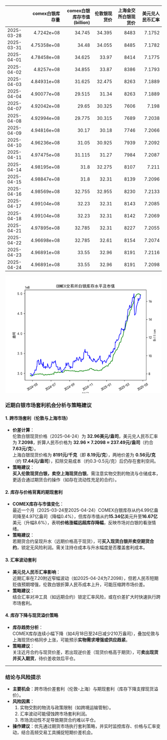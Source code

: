 |            |   comex白银库存量 |   comex白银库存市值(billion) |   伦敦银现货价 |   上海金交所白银现货价 |   美元兑人民币汇率 |
|:-----------|------------------:|-----------------------------:|---------------:|-----------------------:|-------------------:|
| 2025-03-28 |       4.7242e+08  |                       34.745 |         34.395 |                   8483 |             7.1752 |
| 2025-03-31 |       4.75358e+08 |                       34.48  |         34.055 |                   8485 |             7.1782 |
| 2025-04-01 |       4.78458e+08 |                       34.625 |         33.97  |                   8414 |             7.1775 |
| 2025-04-02 |       4.8257e+08  |                       34.855 |         33.87  |                   8386 |             7.1793 |
| 2025-04-03 |       4.84931e+08 |                       31.625 |         32.475 |                   8263 |             7.1889 |
| 2025-04-04 |       4.90077e+08 |                       29.515 |         31.34  |                   8263 |             7.1889 |
| 2025-04-07 |       4.92042e+08 |                       29.65  |         30.325 |                   7606 |             7.198  |
| 2025-04-08 |       4.92994e+08 |                       29.775 |         30.315 |                   7689 |             7.2038 |
| 2025-04-09 |       4.94816e+08 |                       30.17  |         30.18  |                   7746 |             7.2066 |
| 2025-04-10 |       4.96236e+08 |                       31.05  |         30.925 |                   7939 |             7.2092 |
| 2025-04-11 |       4.97475e+08 |                       31.115 |         31.27  |                   7984 |             7.2087 |
| 2025-04-14 |       4.98195e+08 |                       31.8   |         32.275 |                   8107 |             7.211  |
| 2025-04-15 |       4.98847e+08 |                       31.8   |         32.31  |                   8139 |             7.2096 |
| 2025-04-16 |       4.98569e+08 |                       32.755 |         32.955 |                   8230 |             7.2133 |
| 2025-04-17 |       4.99104e+08 |                       32.23  |         32.31  |                   8143 |             7.2085 |
| 2025-04-18 |       4.99104e+08 |                       32.23  |         32.31  |                   8142 |             7.2069 |
| 2025-04-21 |       4.97895e+08 |                       32.785 |         32.31  |                   8227 |             7.2055 |
| 2025-04-22 |       4.96698e+08 |                       32.785 |         32.61  |                   8154 |             7.2074 |
| 2025-04-23 |       4.96891e+08 |                       33.55  |         32.96  |                   8191 |             7.2116 |
| 2025-04-24 |       4.96891e+08 |                       33.55  |         32.96  |                   8191 |             7.2098 |

![图](silver.png)



### 近期白银市场套利机会分析与策略建议

#### 1. **跨市场套利（伦敦与上海市场）**
- **价差计算**：  
  伦敦白银现货价格（2025-04-24）为 **32.96美元/盎司**，美元兑人民币汇率为 **7.2098**，折算人民币价格为 **32.96 × 7.2098 ≈ 237.49元/盎司**（约合 **7.63元/克**）。  
  上海白银现货价格为 **8191元/千克**（即 **8.19元/克**），两地价差为 **0.56元/克**（约 **17.44元/盎司**），扣除交易成本（约0.3-0.5元/克）后仍存在套利空间。  
- **策略建议**：  
  **买入伦敦现货白银，卖空上海现货白银**。需注意实物交割的物流与仓储成本，更适合通过期货合约操作（如存在流动性充足的合约）。

#### 2. **库存与价格背离的期现套利**
- **COMEX库存与市值变化**：  
  最近一个月（2025-03-24至2025-04-24）COMEX白银库存从约4.99亿盎司降至4.97亿盎司（降幅0.4%），但库存市值从约**15.34亿**美元升至**16.67亿**美元（升幅8.6%），表明**价格涨幅远超库存降幅**，反映市场对白银的看涨情绪。  
- **策略建议**：  
  若期货合约呈现升水（远期价格高于现货），可**买入现货白银并卖空期货合约**，锁定无风险利润。需关注持仓成本与升水幅度是否覆盖套利成本。

#### 3. **汇率波动套利**
- **美元兑人民币汇率影响**：  
  近期汇率在7.20附近窄幅波动（如2025-04-24为7.2098），但若人民币短期贬值预期增强，伦敦白银折算人民币成本上升，可能压缩跨市场价差。  
- **策略建议**：  
  结合汇率对冲工具（如远期合约）锁定汇率风险，或在价差扩大时快速执行跨市场套利。

#### 4. **库存下降与现货溢价策略**
- **库存趋势分析**：  
  COMEX库存连续小幅下降（如4月18日至24日减少210万盎司），叠加伦敦与上海现货价格同步上涨，可能预示**实物需求增强或供应趋紧**。  
- **策略建议**：  
  关注近月合约与现货价差，若出现逆价差（现货价格高于期货），可**卖出现货并买入期货**，待价差收敛后平仓。

---

### 结论与风险提示
- **主要机会**：跨市场价差套利（伦敦-上海）与期现套利（库存下降支撑现货溢价）。  
- **风险因素**：  
  1. 实物交割的物流与政策限制（如跨境运输管制）。  
  2. 汇率波动可能侵蚀跨市场套利利润。  
  3. 市场流动性不足导致期货合约难以平仓。  
- **操作建议**：优先通过期货市场执行套利策略，并实时监控库存、价格与汇率变动，结合高频交易工具捕捉短期价差机会。